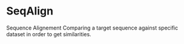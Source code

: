 # SeqAlign
Sequence Alignement 
Comparing a target sequence against specific dataset in order to get similarities. 

